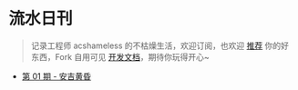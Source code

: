 # 流水日刊

> 记录工程师 acshameless 的不枯燥生活，欢迎订阅，也欢迎 [推荐](https://github.com/acshameless/daily/discussions/1) 你的好东西，Fork 自用可见 [开发文档](https://github.com/tw93/weekly/blob/main/Deploy.md)，期待你玩得开心~

* [第 01 期 - 安吉黄昏](https://weekly.tw93.fun/posts/01-安吉黄昏)
